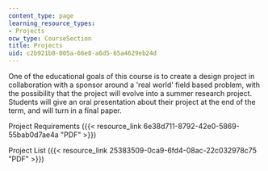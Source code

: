 ```yaml
---
content_type: page
learning_resource_types:
- Projects
ocw_type: CourseSection
title: Projects
uid: c2b921b8-005a-66e8-a6d5-65a4629eb24d
---
```


One of the educational goals of this course is to create a design project in collaboration with a sponsor around a 'real world' field based problem, with the possibility that the project will evolve into a summer research project. Students will give an oral presentation about their project at the end of the term, and will turn in a final paper.

Project Requirements ({{< resource_link 6e38d711-8792-42e0-5869-55bab0d7ae4a "PDF" >}})

Project List ({{< resource_link 25383509-0ca9-6fd4-08ac-22c032978c75 "PDF" >}})